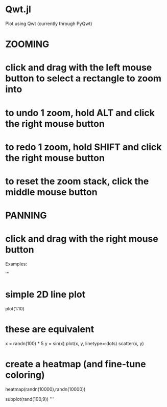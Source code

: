 # Qwt.jl
Plot using Qwt (currently through PyQwt)

# ZOOMING
# click and drag with the left mouse button to select a rectangle to zoom into
# to undo 1 zoom, hold ALT and click the right mouse button
# to redo 1 zoom, hold SHIFT and click the right mouse button
# to reset the zoom stack, click the middle mouse button

# PANNING
# click and drag with the right mouse button

Examples:

'''
# simple 2D line plot
plot(1:10)

# these are equivalent
x = randn(100) * 5
y = sin(x)
plot(x, y, linetype=:dots)
scatter(x, y)

# create a heatmap (and fine-tune coloring)
heatmap(randn(10000),randn(10000))

subplot(rand(100,9))
'''
